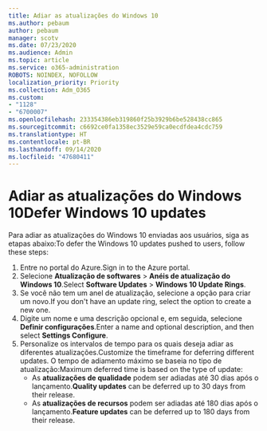 ```yaml
---
title: Adiar as atualizações do Windows 10
ms.author: pebaum
author: pebaum
manager: scotv
ms.date: 07/23/2020
ms.audience: Admin
ms.topic: article
ms.service: o365-administration
ROBOTS: NOINDEX, NOFOLLOW
localization_priority: Priority
ms.collection: Adm_O365
ms.custom:
- "1128"
- "6700007"
ms.openlocfilehash: 233354386eb319860f25b3929b6be528438cc865
ms.sourcegitcommit: c6692ce0fa1358ec3529e59ca0ecdfdea4cdc759
ms.translationtype: HT
ms.contentlocale: pt-BR
ms.lasthandoff: 09/14/2020
ms.locfileid: "47680411"
---
```

# <a name="defer-windows-10-updates"></a><span data-ttu-id="eb845-102">Adiar as atualizações do Windows 10</span><span class="sxs-lookup"><span data-stu-id="eb845-102">Defer Windows 10 updates</span></span>

<span data-ttu-id="eb845-103">Para adiar as atualizações do Windows 10 enviadas aos usuários, siga as etapas abaixo:</span><span class="sxs-lookup"><span data-stu-id="eb845-103">To defer the Windows 10 updates pushed to users, follow these steps:</span></span>

1. <span data-ttu-id="eb845-104">Entre no portal do Azure.</span><span class="sxs-lookup"><span data-stu-id="eb845-104">Sign in to the Azure portal.</span></span>
2. <span data-ttu-id="eb845-105">Selecione **Atualização de softwares**  >  **Anéis de atualização do Windows 10**.</span><span class="sxs-lookup"><span data-stu-id="eb845-105">Select  **Software Updates**  >  **Windows 10 Update Rings**.</span></span>
3. <span data-ttu-id="eb845-106">Se você não tem um anel de atualização, selecione a opção para criar um novo.</span><span class="sxs-lookup"><span data-stu-id="eb845-106">If you don't have an update ring, select the option to create a new one.</span></span>
4. <span data-ttu-id="eb845-107">Digite um nome e uma descrição opcional e, em seguida, selecione **Definir configurações**.</span><span class="sxs-lookup"><span data-stu-id="eb845-107">Enter a name and optional description, and then select  **Settings Configure**.</span></span>
5. <span data-ttu-id="eb845-108">Personalize os intervalos de tempo para os quais deseja adiar as diferentes atualizações.</span><span class="sxs-lookup"><span data-stu-id="eb845-108">Customize the timeframe for deferring different updates.</span></span> <span data-ttu-id="eb845-109">O tempo de adiamento máximo se baseia no tipo de atualização:</span><span class="sxs-lookup"><span data-stu-id="eb845-109">Maximum deferred time is based on the type of update:</span></span>
    - <span data-ttu-id="eb845-110">As **atualizações de qualidade** podem ser adiadas até 30 dias após o lançamento.</span><span class="sxs-lookup"><span data-stu-id="eb845-110">**Quality updates**  can be deferred up to 30 days from their release.</span></span>
    - <span data-ttu-id="eb845-111">As **atualizações de recursos** podem ser adiadas até 180 dias após o lançamento.</span><span class="sxs-lookup"><span data-stu-id="eb845-111">**Feature updates**  can be deferred up to 180 days from their release.</span></span>
